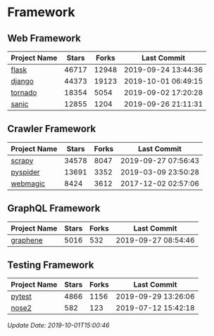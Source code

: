 # Framework

## Web Framework

| Project Name | Stars | Forks | Last Commit |
| ------------ | ----- | ----- | ----------- |
| [flask](https://github.com/pallets/flask) | 46717 | 12948 | 2019-09-24 13:44:36 |
| [django](https://github.com/django/django) | 44373 | 19123 | 2019-10-01 06:49:15 |
| [tornado](https://github.com/tornadoweb/tornado) | 18354 | 5054 | 2019-09-02 17:20:28 |
| [sanic](https://github.com/huge-success/sanic) | 12855 | 1204 | 2019-09-26 21:11:31 |

## Crawler Framework

| Project Name | Stars | Forks | Last Commit |
| ------------ | ----- | ----- | ----------- |
| [scrapy](https://github.com/scrapy/scrapy) | 34578 | 8047 | 2019-09-27 07:56:43 |
| [pyspider](https://github.com/binux/pyspider) | 13691 | 3352 | 2019-03-09 23:50:28 |
| [webmagic](https://github.com/code4craft/webmagic) | 8424 | 3612 | 2017-12-02 02:57:06 |

## GraphQL Framework

| Project Name | Stars | Forks | Last Commit |
| ------------ | ----- | ----- | ----------- |
| [graphene](https://github.com/graphql-python/graphene) | 5016 | 532 | 2019-09-27 08:54:46 |

## Testing Framework

| Project Name | Stars | Forks | Last Commit |
| ------------ | ----- | ----- | ----------- |
| [pytest](https://github.com/pytest-dev/pytest) | 4866 | 1156 | 2019-09-29 13:26:06 |
| [nose2](https://github.com/nose-devs/nose2) | 582 | 123 | 2019-07-12 15:42:18 |

*Update Date: 2019-10-01T15:00:46*